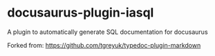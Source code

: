 # docusaurus-plugin-iasql

A plugin to automatically generate SQL documentation for docusaurus

Forked from: https://github.com/tgreyuk/typedoc-plugin-markdown
